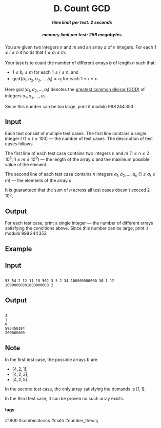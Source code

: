 <h1 style='text-align: center;'> D. Count GCD</h1>

<h5 style='text-align: center;'>time limit per test: 2 seconds</h5>
<h5 style='text-align: center;'>memory limit per test: 256 megabytes</h5>

You are given two integers $n$ and $m$ and an array $a$ of $n$ integers. For each $1 \le i \le n$ it holds that $1 \le a_i \le m$.

Your task is to count the number of different arrays $b$ of length $n$ such that: 

* $1 \le b_i \le m$ for each $1 \le i \le n$, and
* $\gcd(b_1,b_2,b_3,...,b_i) = a_i$ for each $1 \le i \le n$.

Here $\gcd(a_1,a_2,\dots,a_i)$ denotes the [greatest common divisor (GCD)](https://en.wikipedia.org/wiki/Greatest_common_divisor) of integers $a_1,a_2,\ldots,a_i$.

Since this number can be too large, print it modulo $998\,244\,353$.

## Input

Each test consist of multiple test cases. The first line contains a single integer $t$ ($1 \le t \le 100$) — the number of test cases. The description of test cases follows.

The first line of each test case contains two integers $n$ and $m$ ($1 \le n \le 2 \cdot 10^5$, $1 \le m \le 10^9$) — the length of the array $a$ and the maximum possible value of the element.

The second line of each test case contains $n$ integers $a_1, a_2, \ldots, a_n$ ($1 \le a_i \le m$) — the elements of the array $a$.

It is guaranteed that the sum of $n$ across all test cases doesn't exceed $2 \cdot 10^5$.

## Output

For each test case, print a single integer — the number of different arrays satisfying the conditions above. Since this number can be large, print it modulo $998\,244\,353$.

## Example

## Input


```

53 54 2 12 11 15 502 3 5 2 34 100000000060 30 1 12 10000000001000000000 2
```
## Output


```

3
1
0
595458194
200000000

```
## Note

In the first test case, the possible arrays $b$ are: 

* $[4,2,1]$;
* $[4,2,3]$;
* $[4,2,5]$.

In the second test case, the only array satisfying the demands is $[1,1]$.

In the third test case, it can be proven no such array exists.



#### tags 

#1800 #combinatorics #math #number_theory 